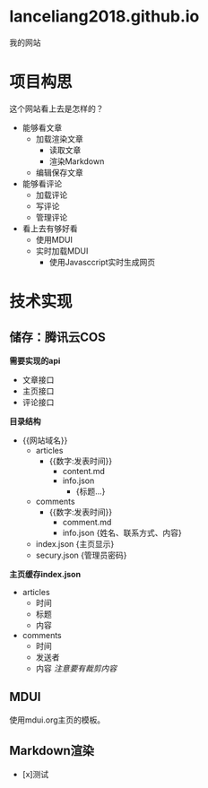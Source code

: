 # lanceliang2018.github.io
我的网站

# 项目构思

这个网站看上去是怎样的？

- 能够看文章
    - 加载渲染文章
        - 读取文章
        - 渲染Markdown
    - 编辑保存文章
- 能够看评论
    - 加载评论
    - 写评论
    - 管理评论
- 看上去有够好看
    - 使用MDUI
    - 实时加载MDUI
        - 使用Javasccript实时生成网页

# 技术实现

## 储存：腾讯云COS

**需要实现的api**
- 文章接口
- 主页接口
- 评论接口

**目录结构**
- {{网站域名}}
    - articles
        - {{数字:发表时间}}
            - content.md
            - info.json
                - {标题...}
    - comments
        - {{数字:发表时间}}
            - comment.md
            - info.json
                {姓名、联系方式、内容}
    - index.json {主页显示}
    - secury.json {管理员密码}

**主页缓存index.json**
- articles
    - 时间
    - 标题
    - 内容
- comments
    - 时间
    - 发送者
    - 内容
*注意要有裁剪内容*

## MDUI

使用mdui.org主页的模板。

## Markdown渲染

- [x]测试